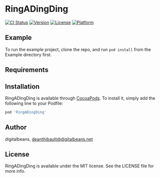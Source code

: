 # RingADingDing

[![CI Status](https://img.shields.io/travis/digitalbeans/RingADingDing.svg?style=flat)](https://travis-ci.org/digitalbeans/RingADingDing)
[![Version](https://img.shields.io/cocoapods/v/RingADingDing.svg?style=flat)](https://cocoapods.org/pods/RingADingDing)
[![License](https://img.shields.io/cocoapods/l/RingADingDing.svg?style=flat)](https://cocoapods.org/pods/RingADingDing)
[![Platform](https://img.shields.io/cocoapods/p/RingADingDing.svg?style=flat)](https://cocoapods.org/pods/RingADingDing)

## Example

To run the example project, clone the repo, and run `pod install` from the Example directory first.

## Requirements

## Installation

RingADingDing is available through [CocoaPods](https://cocoapods.org). To install
it, simply add the following line to your Podfile:

```ruby
pod 'RingADingDing'
```

## Author

digitalbeans, deanthibault@digitalbeans.net

## License

RingADingDing is available under the MIT license. See the LICENSE file for more info.
